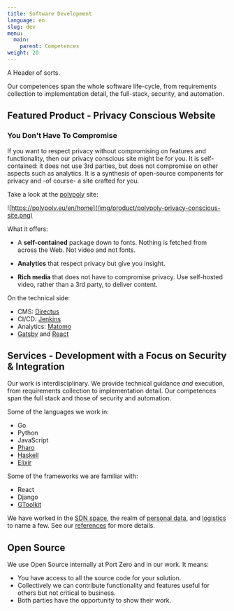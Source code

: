 ```yaml
---
title: Software Development
language: en
slug: dev
menu:
  main:
    parent: Competences
weight: 20
---
```


<p class="lead">
   A Header of sorts.
</p>

Our competences span the whole software life-cycle, from requirements collection to implementation detail, the full-stack, security, and automation.

## Featured Product - Privacy Conscious Website

### You Don't Have To Compromise

If you want to respect privacy without compromising on features and functionality, then our privacy conscious site might be for you.
It is self-contained: it does not use 3rd parties, but does not compromise on other aspects such as analytics.
It is a synthesis of open-source components for privacy and -of course- a site crafted for you.

Take a look at the [polypoly](https://polypoly.eu/en/home) site:

![https://polypoly.eu/en/home](/img/product/polypoly-privacy-conscious-site.png)

What it offers:

- A **self-contained** package down to fonts.
Nothing is fetched from across the Web.
Not video and not fonts.

- **Analytics** that respect privacy but give you insight.

- **Rich media** that does not have to compromise privacy.
Use self-hosted video, rather than a 3rd party, to deliver content.

On the technical side:

- CMS: [Directus](https://directus.io/)
- CI/CD: [Jenkins](https://www.jenkins.io/)
- Analytics: [Matomo](https://matomo.org/)
- [Gatsby](https://www.gatsbyjs.org/) and [React](https://reactjs.org/)

## Services - Development with a Focus on Security & Integration

Our work is interdisciplinary.
We provide technical guidance _and_ execution, from requirements collection to implementation detail.
Our competences span the full stack and those of security and automation.

Some of the languages we work in:

- Go
- Python
- JavaScript
- [Pharo](https://pharo.org/)
- [Haskell](https://www.haskell.org/)
- [Elixir](https://elixir-lang.org/)

Some of the frameworks we are familiar with:

- React
- Django
- [GToolkit](https://gtoolkit.com/)

We have worked in the [SDN space](/references/wobcom), the realm of [personal data](/references/polypoly), and [logistics](/references/saloodo) to name a few.
See our [references](/references) for more details.

## Open Source

We use Open Source internally at Port Zero and in our work.
It means:

- You have access to all the source code for your solution.
- Collectively we can contribute functionality and features useful for others but not critical to business.
- Both parties have the opportunity to show their work.
